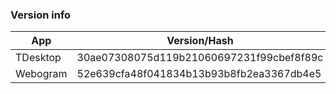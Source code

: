 ### Version info
App|Version/Hash|Date
---|---|---
TDesktop|30ae07308075d119b21060697231f99cbef8f89c|22.10.14
Webogram|52e639cfa48f041834b13b93b8fb2ea3367db4e5|14.10.14
